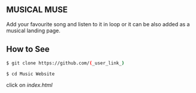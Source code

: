 ## MUSICAL MUSE
Add your favourite song and listen to it in loop or it can be also added as a musical landing page.

## How to See
```sh
$ git clone https://github.com/(_user_link_)
```
```sh
$ cd Music Website
```
click on *index.html*